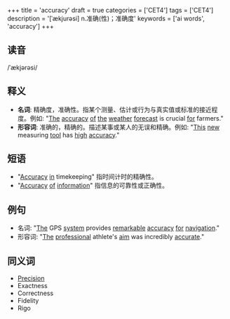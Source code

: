 +++
title = 'accuracy'
draft = true
categories = ['CET4']
tags = ['CET4']
description = '[ˈækjurəsi] n.准确(性)；准确度'
keywords = ['ai words', 'accuracy']
+++

## 读音
/ˈækjərəsi/

## 释义
- **名词**: 精确度，准确性。指某个测量、估计或行为与真实值或标准的接近程度。例如: "[The](/zh/post/the/) [accuracy](/zh/post/accuracy/) [of](/zh/post/of/) [the](/zh/post/the/) [weather](/zh/post/weather/) [forecast](/zh/post/forecast/) is crucial [for](/zh/post/for/) farmers."
- **形容词**: 准确的，精确的。描述某事或某人的无误和精确。例如: "[This](/zh/post/this/) [new](/zh/post/new/) measuring [tool](/zh/post/tool/) has [high](/zh/post/high/) [accuracy](/zh/post/accuracy/)."

## 短语
- "[Accuracy](/zh/post/accuracy/) [in](/zh/post/in/) timekeeping" 指时间计时的精确性。
- "[Accuracy](/zh/post/accuracy/) [of](/zh/post/of/) [information](/zh/post/information/)" 指信息的可靠性或正确性。

## 例句
- 名词: "[The](/zh/post/the/) GPS [system](/zh/post/system/) provides [remarkable](/zh/post/remarkable/) [accuracy](/zh/post/accuracy/) [for](/zh/post/for/) [navigation](/zh/post/navigation/)."
- 形容词: "[The](/zh/post/the/) [professional](/zh/post/professional/) athlete's [aim](/zh/post/aim/) was incredibly [accurate](/zh/post/accurate/)."

## 同义词
- [Precision](/zh/post/precision/)
- Exactness
- Correctness
- Fidelity
- Rigo
